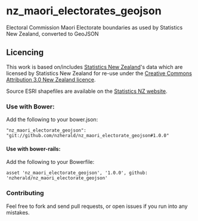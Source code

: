 nz_maori_electorates_geojson
============================

Electoral Commission Maori Electorate boundaries as used by Statistics New Zealand, converted to GeoJSON

## Licencing

This work is based on/includes [Statistics New
Zealand](http://www.stats.govt.nz/)'s data which are
licensed by Statistics New Zealand for re-use under the [Creative
Commons Attribution 3.0 New Zealand
licence](http://creativecommons.org/licenses/by/3.0/nz/).

Source ESRI shapefiles are available on the [Statistics NZ
website](http://www.stats.govt.nz/browse_for_stats/people_and_communities/Geographic-areas/digital-boundary-files.aspx).

### Use with Bower:

Add the following to your bower.json:

```
"nz_maori_electorate_geojson": "git://github.com/nzherald/nz_maori_electorate_geojson#1.0.0"
```

#### Use with bower-rails:

Add the following to your Bowerfile:

```
asset 'nz_maori_electorate_geojson', '1.0.0', github: 'nzherald/nz_maori_electorate_geojson'
```

### Contributing

Feel free to fork and send pull requests, or open issues if you run into
any mistakes.
